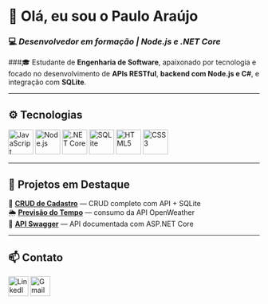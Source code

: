 # 👋 Olá, eu sou o **Paulo Araújo**

### 💻 *Desenvolvedor em formação | Node.js e .NET Core*

###🎓 Estudante de **Engenharia de Software**, apaixonado por tecnologia e focado no desenvolvimento de **APIs RESTful**, **backend com Node.js e C#**, e integração com **SQLite**.  

---

<div>
  
## ⚙️ **Tecnologias**
  
<img src="https://cdn.jsdelivr.net/gh/devicons/devicon/icons/javascript/javascript-original.svg" alt="JavaScript" width="50" height="50"/>
<img src="https://cdn.jsdelivr.net/gh/devicons/devicon/icons/nodejs/nodejs-original.svg" alt="Node.js" width="50" height="50"/>
<img src="https://cdn.jsdelivr.net/gh/devicons/devicon/icons/dotnetcore/dotnetcore-original.svg" alt=".NET Core" width="50" height="50"/>
<img src="https://cdn.jsdelivr.net/gh/devicons/devicon/icons/sqlite/sqlite-original.svg" alt="SQLite" width="50" height="50"/>
<img src="https://cdn.jsdelivr.net/gh/devicons/devicon/icons/html5/html5-original.svg" alt="HTML5" width="50" height="50"/>
<img src="https://cdn.jsdelivr.net/gh/devicons/devicon/icons/css3/css3-original.svg" alt="CSS3" width="50" height="50"/>

---

## 🚀 **Projetos em Destaque**

🔗 [**CRUD de Cadastro**](https://github.com/prodaraujo/js/tree/main/CRUD) — CRUD completo com API + SQLite  
🌦️ [**Previsão do Tempo**](https://github.com/prodaraujo/js/tree/main/previsao_tempo) — consumo da API OpenWeather  
🧱 [**API Swagger**](https://github.com/prodaraujo/WepAPI) — API documentada com ASP.NET Core  

---

## 📫 **Contato**

<a href="https://linkedin.com/in/pauloaraujo"><img src="https://cdn.jsdelivr.net/gh/devicons/devicon/icons/linkedin/linkedin-original.svg" alt="LinkedIn" width="40" height="40"/></a>
<a href="mailto:paulora02@gmail.com"><img src="https://upload.wikimedia.org/wikipedia/commons/4/4e/Gmail_Icon.png" alt="Gmail" width="40" height="40"/></a>

</div>

